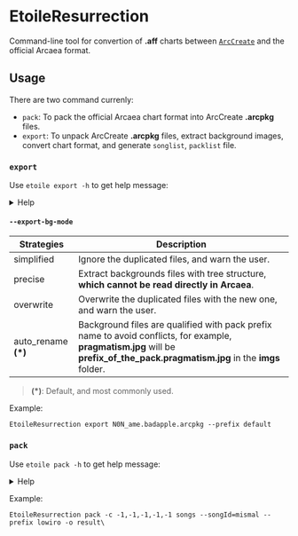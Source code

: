 # EtoileResurrection

Command-line tool for convertion of **.aff** charts between [`ArcCreate`](https://github.com/Arcthesia/ArcCreate) and the official Arcaea
format.

## Usage

There are two command currenly:

- `pack`: To pack the official Arcaea chart format into ArcCreate **.arcpkg** files.
- `export`: To unpack ArcCreate **.arcpkg** files, extract background images, convert chart format, and generate `songlist`, `packlist`
  file.

### `export`

Use `etoile export -h` to get help message:

<details><summary>Help</summary>

```
Usage: etoile export [<options>] [<arcpkgs>]...

Options:
  -p, --prefix=<text>       The prefix of the song id
  --export-bg-mode, --mode=(simplified|precise|overwrite|auto_rename)
                            Please refer to the README file
  -s, --pack, --set=<text>  The name of the pack to export, defaults to single
  -v, --version=<text>      The version of the songs, defaults to 1.0
  -t, --time=<text>         The time when these songs are added, defaults to
                            current system time
  -o, --output=<path>       The output of the song output, defaults to
                            './result'
  -h, --help                Show this message and exit

Arguments:
  <arcpkgs>  .arcpkg files to be processed on

```

</details>

#### `--export-bg-mode`

| Strategies           | Description                                                                                                                                                                       |
|----------------------|-----------------------------------------------------------------------------------------------------------------------------------------------------------------------------------|
| simplified           | Ignore the duplicated files, and warn the user.                                                                                                                                   |
| precise              | Extract backgrounds files with tree structure, **which cannot be read directly in Arcaea**.                                                                                       |
| overwrite            | Overwrite the duplicated files with the new one, and warn the user.                                                                                                               |
| auto_rename __(\*)__ | Background files are qualified with pack prefix name to avoid conflicts, for example, **pragmatism.jpg** will be **prefix\_of\_the\_pack.pragmatism.jpg** in the **imgs** folder. |

> __(\*)__: Default, and most commonly used.

Example:

```
EtoileResurrection export N0N_ame.badapple.arcpkg --prefix default 
```

### `pack`

Use `etoile pack -h` to get help message:

<details><summary>Help</summary>

```
Usage: etoile pack [<options>] <songsdir>

Options:
  -o, --outputDir=<path>     The path to the .arcpkg file to be packed
  -p, --prefix=<text>        The prefix of the song id
  -s, --songId, --id=<text>  The identity of the song to be packed
  -c, --constants=<float>    The list of song constants
  -h, --help                 Show this message and exit

Arguments:
  <songsdir>  songs dir to be processed on

```

</details>

Example:

```
EtoileResurrection pack -c -1,-1,-1,-1,-1 songs --songId=mismal --prefix lowiro -o result\
```